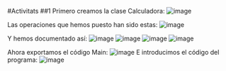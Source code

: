 #Activitats
##1
Primero creamos la clase Calculadora:
![image](https://user-images.githubusercontent.com/114908591/234491757-137510f4-6add-44e3-b7a3-9c7d0397c613.png)
 
 Las operaciones que hemos puesto han sido estas:
 ![image](https://user-images.githubusercontent.com/114908591/234491870-878375c6-e01d-4940-971c-6d2a4111a371.png)

Y hemos documentado así:
![image](https://user-images.githubusercontent.com/114908591/234491932-ed41104f-c2d6-4128-a084-8991e91d65f8.png)
![image](https://user-images.githubusercontent.com/114908591/234491983-bed10aec-023a-4f9d-a93f-1d2a21886ffd.png)
![image](https://user-images.githubusercontent.com/114908591/234492006-79af3bf1-cde5-4508-a64f-2f287b76db91.png)
![image](https://user-images.githubusercontent.com/114908591/234492037-d60703e3-417d-4b2c-ba57-72791f105087.png)

Ahora exportamos el código Main:
![image](https://user-images.githubusercontent.com/114908591/234492093-b85ba2b5-2f76-4a16-b586-fa59e1e084c8.png)
E introducimos el código del programa:
![image](https://user-images.githubusercontent.com/114908591/234492163-1ae27073-c8ba-409d-8203-1b862775cd24.png)




 
